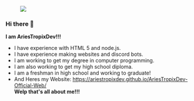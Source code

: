 <figure><img src="https://media.discordapp.net/attachments/801838960506568735/806670746600341554/My_Post.jpg?width=1440&height=360"><figcaption></figcaption></figure>

### Hi there 👋

**I am AriesTropixDev!!!**
- I have experience with HTML 5 and node.js.
- I have experience making websites and discord bots.
- I am working to get my degree in computer programming.
- I am also working to get my high school diploma.
- I am a freshman in high school and working to graduate!
- And Heres my Website: <https://ariestropixdev.github.io/AriesTropixDev-Official-Web/><br />
**Welp that's all about me!!!**


